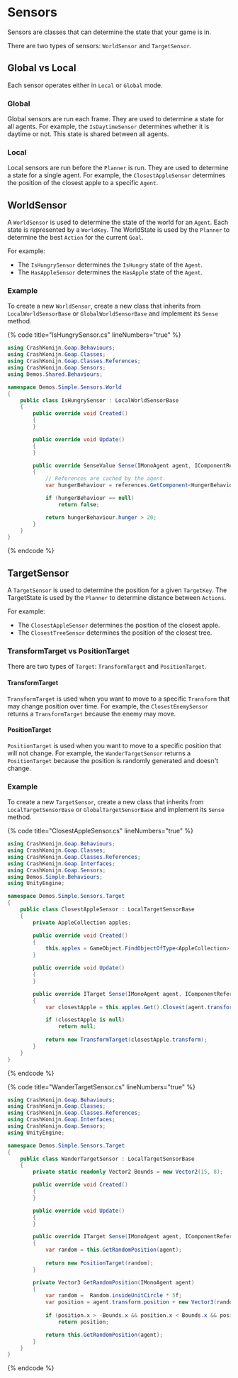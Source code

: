 ﻿# Sensors
Sensors are classes that can determine the state that your game is in.

There are two types of sensors: `WorldSensor` and `TargetSensor`.

## Global vs Local
Each sensor operates either in `Local` or `Global` mode.

### Global
Global sensors are run each frame. They are used to determine a state for all agents. For example, the `IsDaytimeSensor` determines whether it is daytime or not. This state is shared between all agents.

### Local
Local sensors are run before the `Planner` is run. They are used to determine a state for a single agent. For example, the `ClosestAppleSensor` determines the position of the closest apple to a specific `Agent`.

## WorldSensor
A `WorldSensor` is used to determine the state of the world for an `Agent`. Each state is represented by a `WorldKey`. The WorldState is used by the `Planner` to determine the best `Action` for the current `Goal`.

For example:
- The `IsHungrySensor` determines the `IsHungry` state of the `Agent`.
- The `HasAppleSensor` determines the `HasApple` state of the `Agent`.

### Example
To create a new `WorldSensor`, create a new class that inherits from `LocalWorldSensorBase` or `GlobalWorldSensorBase` and implement its `Sense` method.

{% code title="IsHungrySensor.cs" lineNumbers="true" %}
```csharp
using CrashKonijn.Goap.Behaviours;
using CrashKonijn.Goap.Classes;
using CrashKonijn.Goap.Classes.References;
using CrashKonijn.Goap.Sensors;
using Demos.Shared.Behaviours;

namespace Demos.Simple.Sensors.World
{
    public class IsHungrySensor : LocalWorldSensorBase
    {
        public override void Created()
        {
        }

        public override void Update()
        {
        }

        public override SenseValue Sense(IMonoAgent agent, IComponentReference references)
        {
            // References are cached by the agent.
            var hungerBehaviour = references.GetComponent<HungerBehaviour>();

            if (hungerBehaviour == null)
                return false;

            return hungerBehaviour.hunger > 20;
        }
    }
}
```
{% endcode %}

## TargetSensor
A `TargetSensor` is used to determine the position for a given `TargetKey`. The TargetState is used by the `Planner` to determine distance between `Actions`.

For example:
- The `ClosestAppleSensor` determines the position of the closest apple.
- The `ClosestTreeSensor` determines the position of the closest tree.

### TransformTarget vs PositionTarget
There are two types of `Target`: `TransformTarget` and `PositionTarget`.

#### TransformTarget
`TransformTarget` is used when you want to move to a specific `Transform` that may change position over time. For example, the `ClosestEnemySensor` returns a `TransformTarget` because the enemy may move.

#### PositionTarget
`PositionTarget` is used when you want to move to a specific position that will not change. For example, the `WanderTargetSensor` returns a `PositionTarget` because the position is randomly generated and doesn't change.

### Example
To create a new `TargetSensor`, create a new class that inherits from `LocalTargetSensorBase` or `GlobalTargetSensorBase` and implement its `Sense` method.

{% code title="ClosestAppleSensor.cs" lineNumbers="true" %}
```csharp
using CrashKonijn.Goap.Behaviours;
using CrashKonijn.Goap.Classes;
using CrashKonijn.Goap.Classes.References;
using CrashKonijn.Goap.Interfaces;
using CrashKonijn.Goap.Sensors;
using Demos.Simple.Behaviours;
using UnityEngine;

namespace Demos.Simple.Sensors.Target
{
    public class ClosestAppleSensor : LocalTargetSensorBase
    {
        private AppleCollection apples;

        public override void Created()
        {
            this.apples = GameObject.FindObjectOfType<AppleCollection>();
        }

        public override void Update()
        {
        }

        public override ITarget Sense(IMonoAgent agent, IComponentReference references)
        {
            var closestApple = this.apples.Get().Closest(agent.transform.position);

            if (closestApple is null)
                return null;
            
            return new TransformTarget(closestApple.transform);
        }
    }
}
```
{% endcode %}

{% code title="WanderTargetSensor.cs" lineNumbers="true" %}
```csharp
using CrashKonijn.Goap.Behaviours;
using CrashKonijn.Goap.Classes;
using CrashKonijn.Goap.Classes.References;
using CrashKonijn.Goap.Interfaces;
using CrashKonijn.Goap.Sensors;
using UnityEngine;

namespace Demos.Simple.Sensors.Target
{
    public class WanderTargetSensor : LocalTargetSensorBase
    {
        private static readonly Vector2 Bounds = new Vector2(15, 8);

        public override void Created()
        {
        }

        public override void Update()
        {
        }

        public override ITarget Sense(IMonoAgent agent, IComponentReference references)
        {
            var random = this.GetRandomPosition(agent);
            
            return new PositionTarget(random);
        }

        private Vector3 GetRandomPosition(IMonoAgent agent)
        {
            var random =  Random.insideUnitCircle * 5f;
            var position = agent.transform.position + new Vector3(random.x, 0f, random.y);
            
            if (position.x > -Bounds.x && position.x < Bounds.x && position.z > -Bounds.y && position.z < Bounds.y)
                return position;

            return this.GetRandomPosition(agent);
        }
    }
}
```
{% endcode %}
